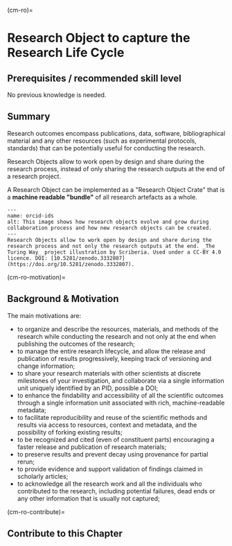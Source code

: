 (cm-ro)=
# Research Object to capture the Research Life Cycle

## Prerequisites / recommended skill level
No previous knowledge is needed.
## Summary

Research outcomes encompass publications, data, software, bibliographical material and any other resources (such as experimental protocols, standards) that can be potentially useful for conducting the research. 

Research Objects allow to work open by design and share during the research process, instead of only sharing the research outputs at the end of a research project.

A Research Object can be implemented as a "Research Object Crate" that is a **machine readable "bundle"** of all research artefacts as a whole.

```{figure} ../figures/research-object.jpg
---
name: orcid-ids
alt: This image shows how research objects evolve and grow during collaboration process and how new research objects can be created.
---
Research Objects allow to work open by design and share during the research process and not only the research outputs at the end. _The Turing Way_ project illustration by Scriberia. Used under a CC-BY 4.0 licence. DOI: [10.5281/zenodo.3332807](https://doi.org/10.5281/zenodo.3332807).
```

(cm-ro-motivation)=
## Background & Motivation

The main motivations are:
- to organize and describe the resources, materials, and methods of the research while conducting the research and not only at the end when publishing the outcomes of the research;
- to manage the entire research lifecycle, and allow the release and publication of results progressively, keeping track of versioning and change information;
- to share your research materials with other scientists at discrete milestones of your investigation, and collaborate via a single information unit uniquely identified by an PID, possible a DOI;
- to enhance the findability and accessibility of all the scientific outcomes through a single information unit associated with rich, machine-readable metadata;
- to facilitate reproducibility and reuse of the scientific methods and results via access to resources, context and metadata, and the possibility of forking existing results;
- to be recognized and cited (even of constituent parts) encouraging a faster release and publication of research materials;
- to preserve results and prevent decay using provenance for partial rerun;
- to provide evidence and support validation of findings claimed in scholarly articles;
- to acknowledge all the research work and all the individuals who contributed to the research, including potential failures, dead ends or any other information that is usually not captured;

(cm-ro-contribute)=
## Contribute to this Chapter